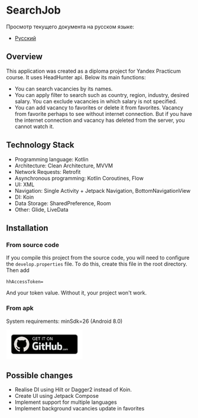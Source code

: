 # SearchJob

Просмотр текущего документа на русском языке:
- [Русский](/docs/ru/README.md)

## Overview

This application was created as a diploma project for Yandex Practicum course.
It uses HeadHunter api.
Below its main
functions:

- You can search vacancies by its names.
- You can apply filter to search such as country, region, industry, desired salary. You can exclude vacancies in which
   salary is not specified.
- You can add vacancy to favorites or delete it from favorites. Vacancy from favorite perhaps to see without internet
  connection. But if you have the internet connection and vacancy has deleted from the server, you cannot watch it.

## Technology Stack

- Programming language: Kotlin
- Architecture: Clean Architecture, MVVM
- Network Requests: Retrofit
- Asynchronous programming: Kotlin Coroutines, Flow
- UI: XML
- Navigation: Single Activity + Jetpack Navigation, BottomNavigationView
- DI: Koin
- Data Storage: SharedPreference, Room
- Other: Glide, LiveData

## Installation

### From source code

If you compile this project from the source code, you will need to configure the `develop.properties` file.
To do this, create this file in the root directory. Then add

```properties
hhAccessToken=
```

And your token value. Without it, your project won't work.

### From apk
System requirements: minSdk=26 (Android 8.0)

[<img src="/docs/img/get_it_on_github.png" alt="Get it on github" height="80">]()

## Possible changes
- Realise DI using Hilt or Dagger2 instead of Koin.
- Create UI using Jetpack Compose
- Implement support for multiple languages
- Implement background vacancies update in favorites
